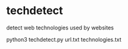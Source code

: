 # techdetect
detect web technologies used by websites

python3 techdetect.py url.txt technologies.txt
